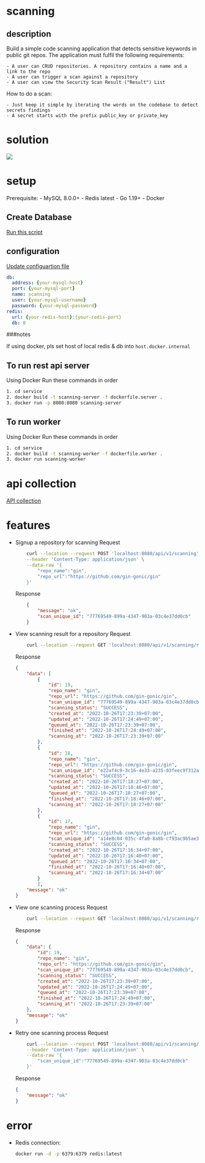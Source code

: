# scanning

## description

Build a simple code scanning application that detects sensitive keywords in public git repos. The application must fulfil the following requirements:

    - A user can CRUD repositories. A repository contains a name and a link to the repo
    - A user can trigger a scan against a repository
    - A user can view the Security Scan Result ("Result") List

How to do a scan:

    - Just keep it simple by iterating the words on the codebase to detect secrets findings
    - A secret starts with the prefix public_key or private_key

# solution

<img src="https://i.postimg.cc/C5JdnQs2/Screen-Shot-2022-10-26-at-17-35-02.png">

# setup

Prerequisite:
    - MySQL 8.0.0+
    - Redis latest
    - Go 1.19+
    - Docker

## Create Database

[Run this script](https://github.com/sonnht1409/scanning/blob/main/service/migration/scannings.sql)

## configuration

[Update configuartion file](https://github.com/sonnht1409/scanning/blob/main/service/config/config.yaml)

```yaml
db:
  address: {your-mysql-host}
  port: {your-mysql-port}
  name: scanning
  user: {your-mysql-username}
  password: {your-mysql-password}
redis:
  url: {your-redis-host}:{your-redis-port}
  db: 0
```
###notes

If using docker, pls set host of local redis & db into `host.docker.internal`

## To run rest api server
Using Docker
Run these commands in order
```sh
1. cd service
2. docker build -t scanning-server -f dockerfile.server .
3. docker run -p 8080:8080 scanning-server
```    
## To run worker
Using Docker
Run these commands in order
```sh
1. cd service
2. docker build -t scanning-worker -f dockerfile.worker .
3. docker run scanning-worker
```

# api collection
[API collection](https://www.getpostman.com/collections/07350ddbc1c5630472dc)

# features
- Signup a repository for scanning
    Request
    ```sh
        curl --location --request POST 'localhost:8080/api/v1/scanning' \
        --header 'Content-Type: application/json' \
        --data-raw '{
            "repo_name":"gin",
            "repo_url":"https://github.com/gin-gonic/gin"
        }'
    ```
    Response
    ```json
        {
            "message": "ok",
            "scan_unique_id": "77769549-899a-4347-903a-03c4e37dd0cb"
        }
    ```
- View scanning result for a repository
    Request
    ```sh
        curl --location --request GET 'localhost:8080/api/v1/scanning/results?repo_name=gin'
    ```
    Response
    ```json
    {
        "data": [
            {
                "id": 19,
                "repo_name": "gin",
                "repo_url": "https://github.com/gin-gonic/gin",
                "scan_unique_id": "77769549-899a-4347-903a-03c4e37dd0cb",
                "scanning_status": "SUCCESS",
                "created_at": "2022-10-26T17:23:39+07:00",
                "updated_at": "2022-10-26T17:24:49+07:00",
                "queued_at": "2022-10-26T17:23:39+07:00",
                "finished_at": "2022-10-26T17:24:49+07:00",
                "scanning_at": "2022-10-26T17:23:39+07:00"
            },
            {
                "id": 18,
                "repo_name": "gin",
                "repo_url": "https://github.com/gin-gonic/gin",
                "scan_unique_id": "e22af4c9-3c16-4e33-a235-03feec9f312a",
                "scanning_status": "SUCCESS",
                "created_at": "2022-10-26T17:18:27+07:00",
                "updated_at": "2022-10-26T17:18:46+07:00",
                "queued_at": "2022-10-26T17:18:27+07:00",
                "finished_at": "2022-10-26T17:18:46+07:00",
                "scanning_at": "2022-10-26T17:18:27+07:00"
            },
            {
                "id": 17,
                "repo_name": "gin",
                "repo_url": "https://github.com/gin-gonic/gin",
                "scan_unique_id": "a14e8c04-035c-4fa0-8a8b-cf93ac9b5ae3",
                "scanning_status": "SUCCESS",
                "created_at": "2022-10-26T17:16:34+07:00",
                "updated_at": "2022-10-26T17:16:40+07:00",
                "queued_at": "2022-10-26T17:16:34+07:00",
                "finished_at": "2022-10-26T17:16:40+07:00",
                "scanning_at": "2022-10-26T17:16:34+07:00"
            }
            ],
        "message": "ok"
    }
    ```
- View one scanning process
    Request
    ```sh
        curl --location --request GET 'localhost:8080/api/v1/scanning/result?scan_unique_id=77769549-899a-4347-903a-03c4e37dd0cb'
    ```
    Response
    ```json
    {
        "data": {
            "id": 19,
            "repo_name": "gin",
            "repo_url": "https://github.com/gin-gonic/gin",
            "scan_unique_id": "77769549-899a-4347-903a-03c4e37dd0cb",
            "scanning_status": "SUCCESS",
            "created_at": "2022-10-26T17:23:39+07:00",
            "updated_at": "2022-10-26T17:24:49+07:00",
            "queued_at": "2022-10-26T17:23:39+07:00",
            "finished_at": "2022-10-26T17:24:49+07:00",
            "scanning_at": "2022-10-26T17:23:39+07:00"
        },
        "message": "ok"
    }    
    ```
- Retry one scanning process
     Request
    ```sh
        curl --location --request POST 'localhost:8080/api/v1/scanning/retry' \
        --header 'Content-Type: application/json' \
        --data-raw '{
            "scan_unique_id":"77769549-899a-4347-903a-03c4e37dd0cb"
        }'
    ```
    Response
    ```json
    {
        "message": "ok"
    }
    ```

# error

- Redis connection:
    ```sh
    docker run -d -p 6379:6379 redis:latest
    ```